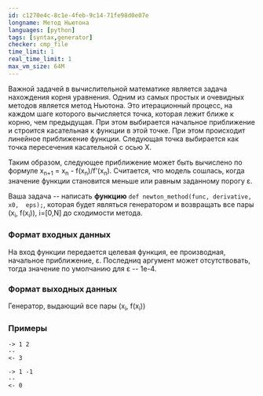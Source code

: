 ```yaml
---
id: c1270e4c-8c1e-4feb-9c14-71fe98d0e07e
longname: Метод Ньютона
languages: [python]
tags: [syntax,generator]
checker: cmp_file
time_limit: 1
real_time_limit: 1
max_vm_size: 64M
---
```



Важной задачей в вычислительной математике является задача нахождения корня уравнения. Одним из самых простых и очевидных методов является метод Ньютона. Это итерационный процесс, на каждом шаге которого вычисляется точка, которая лежит ближе к корню, чем предыдущая. При этом выбирается начальное приближение и строится касательная к функции в этой точке. При этом происходит линейное приближение функции. Следующая точка выбирается как точка пересечения касательной с осью X. 

Таким образом, следующее приближение может быть вычислено по формуле x<sub>n+1</sub> = x<sub>n</sub> - f(x<sub>n</sub>)/f'(x<sub>n</sub>). Считается, что модель сошлась, когда значение функции становится меньше или равным заданному порогу &epsilon;.

Ваша задача -- написать **функцию** `def newton_method(func, derivative, x0,  eps);`, которая будет являться генератором и возвращать все пары (x<sub>i</sub>, f(x<sub>i</sub>)), i=[0,N] до сходимости метода.

### Формат входных данных

На вход функции передается целевая функция, ее производная, начальное приближение, &epsilon;. Последниq аргумент может отсутствовать, тогда значение по умолчанию для &epsilon; -- 1e-4.

### Формат выходных данных

Генератор, выдающий все пары (x<sub>i</sub>, f(x<sub>i</sub>))

### Примеры

```
-> 1 2
--
<- 3
```

```
-> 1 -1
--
<- 0
```
